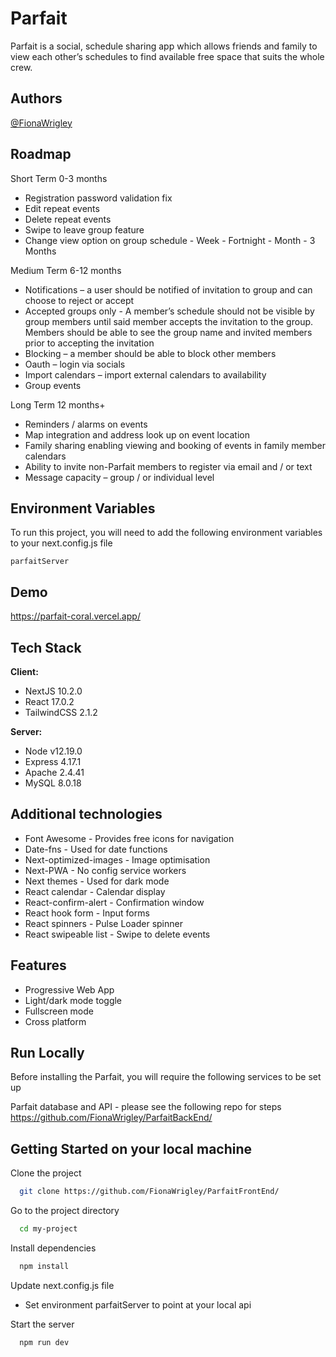 
# Parfait

Parfait is a social, schedule sharing app which allows friends and family to view each other’s schedules to find available free space that suits the whole crew. 


## Authors

[@FionaWrigley](https://github.com/FionaWrigley)

  
## Roadmap

Short Term 0-3 months

-	Registration password validation fix 
-	Edit repeat events
-	Delete repeat events
-	Swipe to leave group feature
-	Change view option on group schedule 
        - Week
        - Fortnight
        - Month
        - 3 Months

Medium Term 6-12 months

-	Notifications – a user should be notified of invitation to     group and can choose to reject or accept
-	Accepted groups only - A member’s schedule should not be visible by group members until said member accepts the invitation to the group. Members should be able to see the group name and invited members prior to accepting the invitation
-	Blocking – a member should be able to block other members
-	Oauth – login via socials
-	Import calendars – import external calendars to availability
-	Group events

Long Term 12 months+

-	Reminders / alarms on events
-	Map integration and address look up on event location
-	Family sharing enabling viewing and booking of events in family member calendars
-	Ability to invite non-Parfait members to register via email and / or text
-	Message capacity – group / or individual level
## Environment Variables

To run this project, you will need to add the following environment variables to your next.config.js file

`parfaitServer` 


## Demo

https://parfait-coral.vercel.app/
  
  
## Tech Stack

**Client:** 
- NextJS 10.2.0
- React 17.0.2
- TailwindCSS 2.1.2

**Server:** 
- Node v12.19.0
- Express 4.17.1
- Apache 2.4.41
- MySQL 8.0.18


## Additional technologies
  
  - Font Awesome -
      Provides free icons for navigation
  - Date-fns -
      Used for date functions 
  - Next-optimized-images -
      Image optimisation
  - Next-PWA -
      No config service workers
  - Next themes -
      Used for dark mode    
  - React calendar -
      Calendar display
  - React-confirm-alert -
      Confirmation window
  - React hook form -
      Input forms  
  - React spinners -
      Pulse Loader spinner
  - React swipeable list -
      Swipe to delete events
## Features

- Progressive Web App
- Light/dark mode toggle
- Fullscreen mode
- Cross platform

  
## Run Locally

Before installing the Parfait, you will require the following services to be set up

Parfait database and API - please see the following repo for steps
https://github.com/FionaWrigley/ParfaitBackEnd/


## Getting Started on your local machine


Clone the project

```bash
  git clone https://github.com/FionaWrigley/ParfaitFrontEnd/
```

Go to the project directory

```bash
  cd my-project
```

Install dependencies

```bash
  npm install
```

Update next.config.js file

- Set environment parfaitServer to point at your local api


Start the server

```bash
  npm run dev
```

  